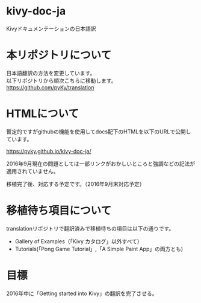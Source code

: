 # kivy-doc-ja
Kivyドキュメンテーションの日本語訳

# 本リポジトリについて
日本語翻訳の方法を変更しています。  
以下リポジトリから順次こちらに移動します。  
https://github.com/pyKy/translation  

# HTMLについて
暫定的ですがgithubの機能を使用してdocs配下のHTMLを以下のURLで公開しています。


https://pyky.github.io/kivy-doc-ja/

2016年9月現在の問題としては一部リンクがおかしいところと強調などの記法が適用されていません。

移植完了後、対応する予定です。（2016年9月末対応予定）


# 移植待ち項目について

translationリポジトリで翻訳済みで移植待ちの項目は以下の通りです。

* Gallery of Examples（「Kivy カタログ」以外すべて）
* Tutorials(「Pong Game Tutorial」,「A Simple Paint App」の両方とも)

# 目標

2016年中に「Getting started into Kivy」の翻訳を完了させる。
